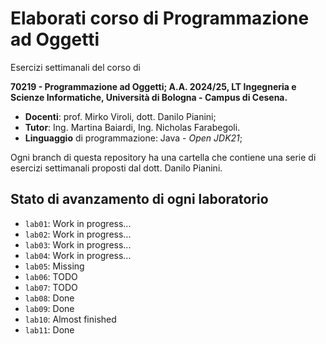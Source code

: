 # Elaborati corso di Programmazione ad Oggetti
Esercizi settimanali del corso di

**70219 - Programmazione ad Oggetti; A.A. 2024/25, LT Ingegneria e Scienze Informatiche, Università di Bologna - Campus di Cesena.**

- **Docenti**: prof. Mirko Viroli, dott. Danilo Pianini;
- **Tutor**: Ing. Martina Baiardi, Ing. Nicholas Farabegoli.
- **Linguaggio** di programmazione: Java - _Open JDK21_;

Ogni branch di questa repository ha una cartella che contiene una serie di esercizi settimanali proposti dal dott. Danilo Pianini.

## Stato di avanzamento di ogni laboratorio

- `lab01`: Work in progress...
- `lab02`: Work in progress...
- `lab03`: Work in progress...
- `lab04`: Work in progress...
- `lab05`: Missing
- `lab06`: TODO
- `lab07`: TODO
- `lab08`: Done
- `lab09`: Done
- `lab10`: Almost finished
- `lab11`: Done
